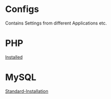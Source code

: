 Configs
=======
Contains Settings from different Applications etc.

PHP
=======
[Installed](http://php-osx.liip.ch/)

MySQL
=======
[Standard-Installation](http://dev.mysql.com/downloads/mysql/)


